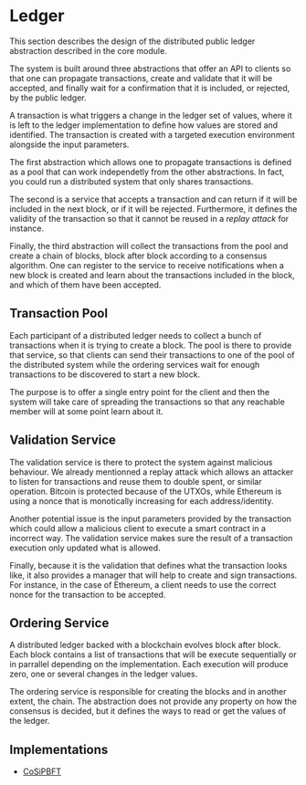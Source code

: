 # Ledger

This section describes the design of the distributed public ledger abstraction
described in the core module.

The system is built around three abstractions that offer an API to clients so
that one can propagate transactions, create and validate that it will be
accepted, and finally wait for a confirmation that it is included, or rejected,
by the public ledger.

A transaction is what triggers a change in the ledger set of values, where it is
left to the ledger implementation to define how values are stored and
identified. The transaction is created with a targeted execution environment
alongside the input parameters.

The first abstraction which allows one to propagate transactions is defined as a
pool that can work independetly from the other abstractions. In fact, you could
run a distributed system that only shares transactions.

The second is a service that accepts a transaction and can return if it will be
included in the next block, or if it will be rejected. Furthermore, it defines
the validity of the transaction so that it cannot be reused in a _replay attack_
for instance.

Finally, the third abstraction will collect the transactions from the pool and
create a chain of blocks, block after block according to a consensus algorithm.
One can register to the service to receive notifications when a new block is
created and learn about the transactions included in the block, and which of
them have been accepted.

## Transaction Pool

Each participant of a distributed ledger needs to collect a bunch of
transactions when it is trying to create a block. The pool is there to provide
that service, so that clients can send their transactions to one of the pool of
the distributed system while the ordering services wait for enough transactions
to be discovered to start a new block.

The purpose is to offer a single entry point for the client and then the system
will take care of spreading the transactions so that any reachable member will
at some point learn about it.

## Validation Service

The validation service is there to protect the system against malicious
behaviour. We already mentionned a replay attack which allows an attacker to
listen for transactions and reuse them to double spent, or similar operation.
Bitcoin is protected because of the UTXOs, while Ethereum is using a nonce that
is monotically increasing for each address/identity.

Another potential issue is the input parameters provided by the transaction
which could allow a malicious client to execute a smart contract in a incorrect
way. The validation service makes sure the result of a transaction execution
only updated what is allowed.

Finally, because it is the validation that defines what the transaction looks
like, it also provides a manager that will help to create and sign transactions.
For instance, in the case of Ethereum, a client needs to use the correct nonce
for the transaction to be accepted.

## Ordering Service

A distributed ledger backed with a blockchain evolves block after block. Each
block contains a list of transactions that will be execute sequentially or in
parrallel depending on the implementation. Each execution will produce zero, one
or several changes in the ledger values.

The ordering service is responsible for creating the blocks and in another
extent, the chain. The abstraction does not provide any property on how the
consensus is decided, but it defines the ways to read or get the values of the
ledger.

## Implementations

- [CoSiPBFT](cosipbft.md)
